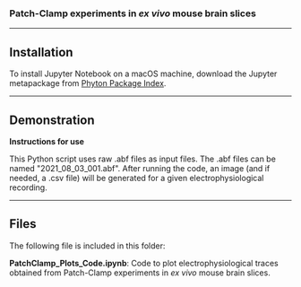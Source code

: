 ### Patch-Clamp experiments in _ex vivo_ mouse brain slices
------------------
## Installation
To install Jupyter Notebook on a macOS machine, download the Jupyter metapackage from [Phyton Package Index](https://pypi.org/project/jupyter/).

------------------
## Demonstration

**Instructions for use**

This Python script uses raw .abf files as input files. The .abf files can be named "2021_08_03_001.abf". After running the code, an image (and if needed, a .csv file) will be generated for a given electrophysiological recording.

------------------
## Files
The following file is included in this folder:

**PatchClamp_Plots_Code.ipynb**: Code to plot electrophysiological traces obtained from Patch-Clamp experiments in _ex vivo_ mouse brain slices.
